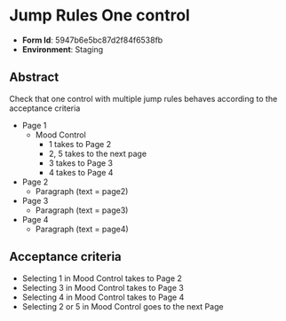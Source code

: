 # Jump Rules One control

- **Form Id**: 5947b6e5bc87d2f84f6538fb
- **Environment**: Staging

## Abstract

Check that one control with multiple jump rules behaves according to the acceptance criteria

* Page 1
    * Mood Control
        - 1 takes to Page 2
        - 2, 5 takes to the next page
        - 3 takes to Page 3
        - 4 takes to Page 4
* Page 2
    * Paragraph (text = page2)
* Page 3
    * Paragraph (text = page3)
* Page 4
    * Paragraph (text = page4)

## Acceptance criteria

* Selecting 1 in Mood Control takes to Page 2
* Selecting 3 in Mood Control takes to Page 3
* Selecting 4 in Mood Control takes to Page 4
* Selecting 2 or 5 in Mood Control goes to the next Page
